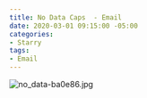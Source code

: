 ```yaml
---
title: No Data Caps  - Email
date: 2020-03-01 09:15:00 -05:00
categories:
- Starry
tags:
- Email
---
```


![no_data-ba0e86.jpg](/uploads/no_data-ba0e86.jpg)